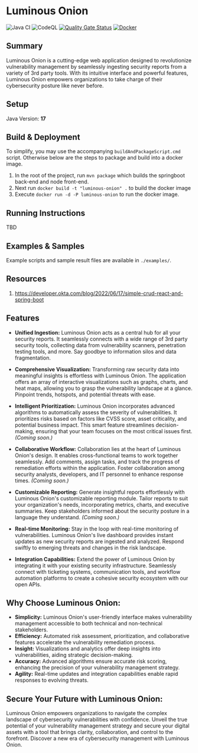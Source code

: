 # Luminous Onion
![Java CI](https://github.com/zkarpinski/Luminous-Onion/actions/workflows/maven.yml/badge.svg)
![CodeQL](https://github.com/zkarpinski/Luminous-Onion/actions/workflows/codeql.yml/badge.svg)
[![Quality Gate Status](https://sonarcloud.io/api/project_badges/measure?project=zkarpinski_Luminous-Onion&metric=alert_status)](https://sonarcloud.io/summary/new_code?id=zkarpinski_Luminous-Onion)
[![Docker](https://img.shields.io/badge/Docker-Latest-blue)](https://hub.docker.com/r/zkarpinski/luminous-onion/tags)
## Summary
Luminous Onion is a cutting-edge web application designed to revolutionize vulnerability management by seamlessly ingesting security reports from a variety of 3rd party tools. With its intuitive interface and powerful features, Luminous Onion empowers organizations to take charge of their cybersecurity posture like never before.
## Setup
Java Version: **17**

## Build & Deployment
To simplify, you may use the accompanying `buildAndPackageScript.cmd` script. Otherwise below are the steps to package and build into a docker image.
1. In the root of the project, run `mvn package` which builds the springboot back-end and node front-end.
2. Next run `docker build -t "luminous-onion" .` to build the docker image
3. Execute `docker run -d -P luminous-onion` to run the docker image.

## Running Instructions
TBD
## Examples & Samples
Example scripts and sample result files are available in `./examples/`.

## Resources
1. https://developer.okta.com/blog/2022/06/17/simple-crud-react-and-spring-boot


## Features
* **Unified Ingestion:** Luminous Onion acts as a central hub for all your security reports. It seamlessly connects with a wide range of 3rd party security tools, collecting data from vulnerability scanners, penetration testing tools, and more. Say goodbye to information silos and data fragmentation.

* **Comprehensive Visualization:** Transforming raw security data into meaningful insights is effortless with Luminous Onion. The application offers an array of interactive visualizations such as graphs, charts, and heat maps, allowing you to grasp the vulnerability landscape at a glance. Pinpoint trends, hotspots, and potential threats with ease.

* **Intelligent Prioritization:** Luminous Onion incorporates advanced algorithms to automatically assess the severity of vulnerabilities. It prioritizes risks based on factors like CVSS score, asset criticality, and potential business impact. This smart feature streamlines decision-making, ensuring that your team focuses on the most critical issues first. _(Coming soon.)_

* **Collaborative Workflow:**  Collaboration lies at the heart of Luminous Onion's design. It enables cross-functional teams to work together seamlessly. Add comments, assign tasks, and track the progress of remediation efforts within the application. Foster collaboration among security analysts, developers, and IT personnel to enhance response times. _(Coming soon.)_

* **Customizable Reporting:** Generate insightful reports effortlessly with Luminous Onion's customizable reporting module. Tailor reports to suit your organization's needs, incorporating metrics, charts, and executive summaries. Keep stakeholders informed about the security posture in a language they understand. _(Coming soon.)_

* **Real-time Monitoring:** Stay in the loop with real-time monitoring of vulnerabilities. Luminous Onion's live dashboard provides instant updates as new security reports are ingested and analyzed. Respond swiftly to emerging threats and changes in the risk landscape.

* **Integration Capabilities:** Extend the power of Luminous Onion by integrating it with your existing security infrastructure. Seamlessly connect with ticketing systems, communication tools, and workflow automation platforms to create a cohesive security ecosystem with our open APIs.

## Why Choose Luminous Onion:

* **Simplicity:** Luminous Onion's user-friendly interface makes vulnerability management accessible to both technical and non-technical stakeholders.
* **Efficiency:** Automated risk assessment, prioritization, and collaborative features accelerate the vulnerability remediation process.
* **Insight:** Visualizations and analytics offer deep insights into vulnerabilities, aiding strategic decision-making.
* **Accuracy:** Advanced algorithms ensure accurate risk scoring, enhancing the precision of your vulnerability management strategy.
* **Agility:** Real-time updates and integration capabilities enable rapid responses to evolving threats.

## Secure Your Future with Luminous Onion:

Luminous Onion empowers organizations to navigate the complex landscape of cybersecurity vulnerabilities with confidence. Unveil the true potential of your vulnerability management strategy and secure your digital assets with a tool that brings clarity, collaboration, and control to the forefront. Discover a new era of cybersecurity management with Luminous Onion.